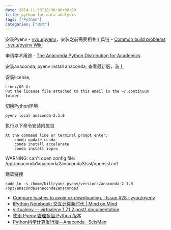 ```yaml
---
date: 2014-11-30T18:36:00+08:00
title: python for data analysis
tags: ["Python"]
categories: ["技术"]
---
```


安装Pyenv - [yyuu/pyenv](https://github.com/yyuu/pyenv)，安装之前需要相关工具链 - [Common build problems · yyuu/pyenv Wiki](https://github.com/yyuu/pyenv/wiki/Common-build-problems)

申请学术用途 - [The Anaconda Python Distribution for Academics](https://store.continuum.io/cshop/academicanaconda)

安装anaconda, pyenv install anaconda, 查看最新版，装上

安装license, 

```
Linux/OS X:
Put the license file attached to this email in the ~/.continuum folder.
```

切换Python环境

```
pyenv local anaconda-2.1.0
```
执行以下命令安装附属包
```
At the command line or terminal prompt enter:
    conda update conda
    conda install accelerate
    conda install iopro
```

WARNING: can't open config file: /opt/anaconda1anaconda2anaconda3/ssl/openssl.cnf

建软链接 
```
sudo ln -s /home/billryan/.pyenv/versions/anaconda-2.1.0 /opt/anaconda1anaconda2anaconda3
```

- [Compare hashes to avoid re-downloading. · Issue #28 · yyuu/pyenv](https://github.com/yyuu/pyenv/issues/28)
- [IPython Notebook: 交互计算新时代 | Mind on Mind](http://mindonmind.github.io/2013/02/08/ipython-notebook-interactive-computing-new-era/#fn3)
- [virtualenv — virtualenv 1.7.1.2.post1 documentation](https://virtualenv-chinese-docs.readthedocs.org/en/latest/)
- [使用 Pyenv 管理多個 Python 版本](http://blog.codylab.com/python-pyenv/)
- [Python科学计算发行版—Anaconda · SeisMan](http://seisman.info/anaconda-scientific-python-distribution.html)